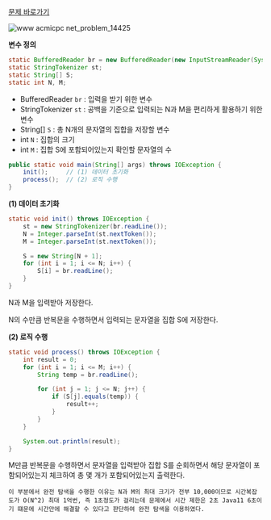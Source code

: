 [문제 바로가기](https://www.acmicpc.net/problem/14425)

![www acmicpc net_problem_14425](https://user-images.githubusercontent.com/78605779/180650875-313d7c17-127c-418c-83e5-8fa418053331.png)

**변수 정의**

```java
static BufferedReader br = new BufferedReader(new InputStreamReader(System.in));
static StringTokenizer st;
static String[] S;
static int N, M;
```

- BufferedReader `br` : 입력을 받기 위한 변수
- StringTokenizer `st` : 공백을 기준으로 입력되는 N과 M을 편리하게 활용하기 위한 변수
- String[] `S` : 총 N개의 문자열의 집합을 저장할 변수
- int `N` : 집합의 크기
- int `M` : 집합 S에 포함되어있는지 확인할 문자열의 수

```java
public static void main(String[] args) throws IOException {
    init();     // (1) 데이터 초기화
    process();  // (2) 로직 수행
}
```

**(1) 데이터 초기화**

```java
static void init() throws IOException {
    st = new StringTokenizer(br.readLine());
    N = Integer.parseInt(st.nextToken());
    M = Integer.parseInt(st.nextToken());

    S = new String[N + 1];
    for (int i = 1; i <= N; i++) {
        S[i] = br.readLine();
    }
}
```

N과 M을 입력받아 저장한다.

N의 수만큼 반복문을 수행하면서 입력되는 문자열을 집합 S에 저장한다.

**(2) 로직 수행**

```java
static void process() throws IOException {
    int result = 0;
    for (int i = 1; i <= M; i++) {
        String temp = br.readLine();

        for (int j = 1; j <= N; j++) {
            if (S[j].equals(temp)) {
                result++;
            }
        }
    }

    System.out.println(result);
}
```

M만큼 반복문을 수행하면서 문자열을 입력받아 집합 S를 순회하면서 해당 문자열이 포함되어있는지 체크하여 총 몇 개가 포함되어있는지 출력한다.

`이 부분에서 완전 탐색을 수행한 이유는 N과 M의 최대 크기가 전부 10,000이므로 시간복잡도가 O(N^2) 최대 1억번, 즉 1초정도가 걸리는데 문제에서 시간 제한은 2초 Java11 6초이기 떄문에 시간안에 해결할 수 있다고 판단하여 완전 탐색을 이용하였다.`
